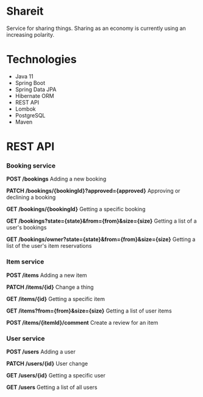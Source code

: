 # Shareit
Service for sharing things. Sharing as an economy is currently using an increasing polarity.
# Technologies
- Java 11
- Spring Boot
- Spring Data JPA
- Hibernate ORM
- REST API
- Lombok
- PostgreSQL
- Maven

# REST API

### Booking service

**POST /bookings**
Adding a new booking

**PATCH /bookings/{bookingId}?approved={approved}**
Approving or declining a booking

**GET /bookings/{bookingId}**
Getting a specific booking

**GET /bookings?state={state}&from={from}&size={size}**
Getting a list of a user's bookings

**GET /bookings/owner?state={state}&from={from}&size={size}**
Getting a list of the user's item reservations

### Item service

**POST /items**
Adding a new item

**PATCH /items/{id}**
Change a thing

**GET /items/{id}**
Getting a specific item

**GET /items?from={from}&size={size}**
Getting a list of user items

**POST /items/{itemId}/comment**
Create a review for an item

### User service
**POST /users**
Adding a user

**PATCH /users/{id}**
User change

**GET /users/{id}**
Getting a specific user

**GET /users**
Getting a list of all users
